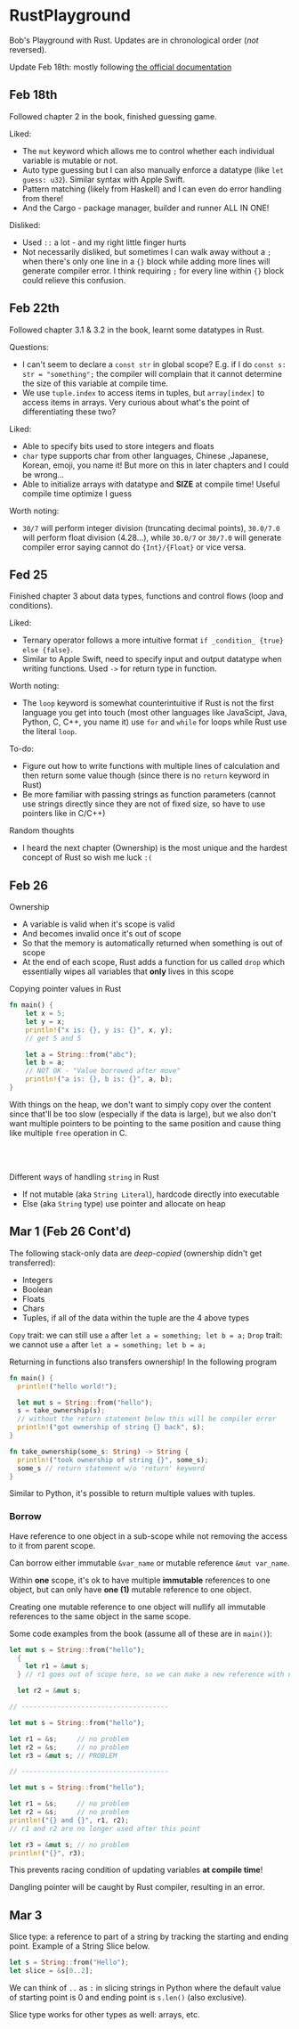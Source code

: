 # RustPlayground

Bob's Playground with Rust. Updates are in chronological order (*not* reversed).

Update Feb 18th: mostly following [the official documentation](https://doc.rust-lang.org/book/)

## Feb 18th

Followed chapter 2 in the book, finished guessing game.

Liked:

- The `mut` keyword which allows me to control whether each individual variable is mutable or not.
- Auto type guessing but I can also manually enforce a datatype (like `let guess: u32`). Similar syntax with
Apple Swift.
- Pattern matching (likely from Haskell) and I can even do error handling from there!
- And the Cargo - package manager, builder and runner ALL IN ONE!

Disliked:

- Used `::` a lot - and my right little finger hurts
- Not necessarily disliked, but sometimes I can walk away without a `;` when there's only one line in a `{}` block
while adding more lines will generate compiler error. I think requiring `;` for every line within `{}` block could
relieve this confusion.

## Feb 22th

Followed chapter 3.1 & 3.2 in the book, learnt some datatypes in Rust.

Questions:

- I can't seem to declare a `const str` in global scope? E.g. if I do `const s: str = "something";` the compiler
will complain that it cannot determine the size of this variable at compile time.
- We use `tuple.index` to access items in tuples, but `array[index]` to access items in arrays. Very curious about
what's the point of differentiating these two?

Liked:

- Able to specify bits used to store integers and floats
- `char` type supports char from other languages, Chinese ,Japanese, Korean, emoji, you name it! But more on this
in later chapters and I could be wrong...
- Able to initialize arrays with datatype and **SIZE** at compile time! Useful compile time optimize I guess

Worth noting:

- `30/7` will perform integer division (truncating decimal points), `30.0/7.0` will perform float division
(4.28...), while `30.0/7` or `30/7.0` will generate compiler error saying cannot do `{Int}/{Float}` or vice versa.

## Fed 25

Finished chapter 3 about data types, functions and control flows (loop and
conditions).

Liked:

- Ternary operator follows a more intuitive format `if _condition_ {true}
  else {false}`.
- Similar to Apple Swift, need to specify input and output datatype when
  writing functions. Used `->` for return type in function.

Worth noting:

- The `loop` keyword is somewhat counterintuitive if Rust is not the first
  language you get into touch (most other languages like JavaScipt, Java,
  Python, C, C++, you name it) use `for` and `while` for loops while Rust use
  the literal `loop`.

To-do:
  
- Figure out how to write functions with multiple lines of calculation and then
  return some value though (since there is no `return` keyword in Rust)
- Be more familiar with passing strings as function parameters (cannot use
  strings directly since they are not of fixed size, so have to use pointers
  like in C/C++)

Random thoughts

- I heard the next chapter (Ownership) is the most unique and the hardest
  concept of Rust so wish me luck `:(`

## Feb 26

Ownership

- A variable is valid when it's scope is valid
- And becomes invalid once it's out of scope
- So that the memory is automatically returned when something is out of scope
- At the end of each scope, Rust adds a function for us called `drop` which
  essentially wipes all variables that **only** lives in this scope

Copying pointer values in Rust

```Rust
fn main() {
    let x = 5;
    let y = x;
    println!("x is: {}, y is: {}", x, y);
    // get 5 and 5

    let a = String::from("abc");
    let b = a;
    // NOT OK - "Value borrowed after move"
    println!("a is: {}, b is: {}", a, b);
}
```

With things on the heap, we don't want to simply copy over the content since
that'll be too slow (especially if the data is large), but we also don't want
multiple pointers to be pointing to the same position and cause thing like
multiple `free` operation in C.

\
&nbsp;

Different ways of handling `string` in Rust

- If not mutable (aka `String Literal`), hardcode directly into executable
- Else (aka `String` type) use pointer and allocate on heap

## Mar 1 (Feb 26 Cont'd)

The following stack-only data are *deep-copied* (ownership didn't get
transferred):

- Integers
- Boolean
- Floats
- Chars
- Tuples, if all of the data within the tuple are the 4 above types

`Copy` trait: we can still use `a` after `let a = something; let b = a;`
`Drop` trait: we cannot use `a` after `let a = something; let b = a;`

Returning in functions also transfers ownership! In the following program

``` Rust
fn main() {
  println!("hello world!");

  let mut s = String::from("hello");
  s = take_ownership(s);
  // without the return statement below this will be compiler error
  println!("got ownership of string {} back", s);
}

fn take_ownership(some_s: String) -> String {
  println!("took ownership of string {}", some_s);
  some_s // return statement w/o 'return' keyword
}
```

Similar to Python, it's possible to return multiple values with tuples.

### Borrow

Have reference to one object in a sub-scope while not removing the access to it
from parent scope.

Can borrow either immutable `&var_name` or mutable reference `&mut var_name`.

Within **one** scope, it's ok to have multiple **immutable** references to one
object, but can only have **one (1)** mutable reference to one object.

Creating one mutable reference to one object will nullify all immutable
references to the same object in the same scope.

Some code examples from the book (assume all of these are in `main()`):

```Rust
let mut s = String::from("hello");
  {
    let r1 = &mut s;
  } // r1 goes out of scope here, so we can make a new reference with no problems.

  let r2 = &mut s;

// -------------------------------------

let mut s = String::from("hello");

let r1 = &s;     // no problem
let r2 = &s;     // no problem
let r3 = &mut s; // PROBLEM

// -------------------------------------

let mut s = String::from("hello");

let r1 = &s;     // no problem
let r2 = &s;     // no problem
println!("{} and {}", r1, r2);
// r1 and r2 are no longer used after this point

let r3 = &mut s; // no problem
println!("{}", r3);
```

This prevents racing condition of updating variables **at compile time**!

Dangling pointer will be caught by Rust compiler, resulting in an error.

## Mar 3

Slice type: a reference to part of a string by tracking the starting and
ending point. Example of a String Slice below.

```Rust
let s = String::from("Hello");
let slice = &s[0..2];
```

We can think of `..` as `:` in slicing strings in Python where the default
value of starting point is 0 and ending point is `s.len()` (also exclusive).

Slice type works for other types as well: arrays, etc.
